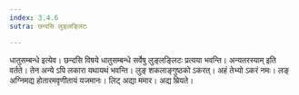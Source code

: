 ```yaml
---
index: 3.4.6
sutra: छन्दसि लुङ्लङ्लिटः

---
```

धातुसम्बन्धे इत्येव। छन्दसि विषये धातुसम्बन्धे सर्वेषु लुङ्लङ्लिटः प्रत्यया भवन्ति। अन्यतरस्याम् इति वर्तते। तेन अन्ये ऽपि लकारा यथायथं भवन्ति। लुङ् शकलाङ्गुष्ठको ऽकरत्। अहं तेभ्यो ऽकरं नमः। लङ् अग्निमद्य होतारमवृणीतायं यजमानः। लिट् अद्या ममार। अद्य म्रियते।